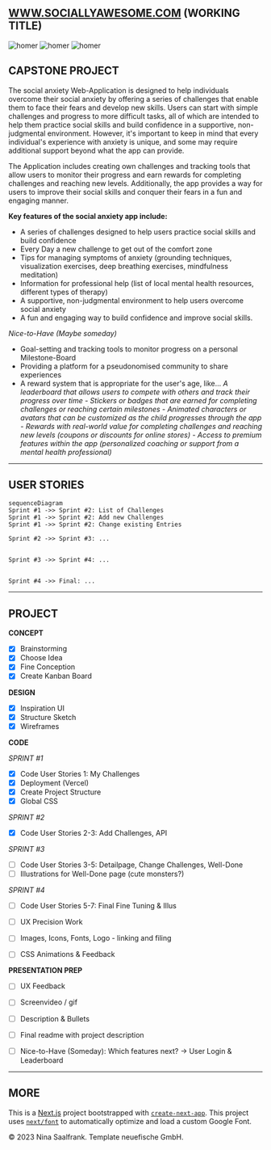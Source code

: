 
## [WWW.SOCIALLYAWESOME.COM](https://capstone-project-git-list-of-challenges-salaos.vercel.app/challenges) (WORKING TITLE)



![homer](https://user-images.githubusercontent.com/123561210/228357076-a605e16f-e0c6-4508-8e15-f005df9c5136.gif)
    ![homer](https://user-images.githubusercontent.com/123561210/228357076-a605e16f-e0c6-4508-8e15-f005df9c5136.gif)
    ![homer](https://user-images.githubusercontent.com/123561210/228357076-a605e16f-e0c6-4508-8e15-f005df9c5136.gif)


## CAPSTONE PROJECT

The social anxiety Web-Application is designed to help individuals overcome their social anxiety by offering a series of challenges that enable them to face their fears and develop new skills. Users can start with simple challenges and progress to more difficult tasks, all of which are intended to help them practice social skills and build confidence in a supportive, non-judgmental environment. However, it's important to keep in mind that every individual's experience with anxiety is unique, and some may require additional support beyond what the app can provide.

The Application includes creating own challenges and tracking tools that allow users to monitor their progress and earn rewards for completing challenges and reaching new levels. Additionally, the app provides a way for users to improve their social skills and conquer their fears in a fun and engaging manner.

__Key features of the social anxiety app include:__

- A series of challenges designed to help users practice social skills and build confidence
- Every Day a new challenge to get out of the comfort zone
- Tips for managing symptoms of anxiety (grounding techniques, visualization exercises, deep breathing exercises, mindfulness meditation)
- Information for professional help (list of local mental health resources, different types of therapy)
- A supportive, non-judgmental environment to help users overcome social anxiety
- A fun and engaging way to build confidence and improve social skills.


_Nice-to-Have (Maybe someday)_

- Goal-setting and tracking tools to monitor progress on a personal Milestone-Board
- Providing a platform for a pseudonomised community to share experiences
- A reward system that is appropriate for the user's age, like...
           _A leaderboard that allows users to compete with others and track their progress over time
          - Stickers or badges that are earned for completing challenges or reaching certain milestones
          - Animated characters or avatars that can be customized as the child progresses through the app
          - Rewards with real-world value for completing challenges and reaching new levels (coupons or discounts for online stores)
          - Access to premium features within the app (personalized coaching or support from a mental health professional)_

---

## USER STORIES


```mermaid
sequenceDiagram
Sprint #1 ->> Sprint #2: List of Challenges
Sprint #1 ->> Sprint #2: Add new Challenges
Sprint #1 ->> Sprint #2: Change existing Entries

Sprint #2 ->> Sprint #3: ...


Sprint #3 ->> Sprint #4: ...


Sprint #4 ->> Final: ...
```

---

## PROJECT

__CONCEPT__
 - [X] Brainstorming
 - [X] Choose Idea
 - [X] Fine Conception
 - [X] Create Kanban Board

__DESIGN__
 - [X] Inspiration UI
 - [X] Structure Sketch
 - [X] Wireframes 

__CODE__

_SPRINT #1_
 - [X] Code User Stories 1: My Challenges
 - [X] Deployment (Vercel)
 - [X] Create Project Structure
 - [X] Global CSS
               
_SPRINT #2_
 - [X] Code User Stories 2-3: Add Challenges, API
             
             
_SPRINT #3_
 - [ ] Code User Stories 3-5: Detailpage, Change Challenges, Well-Done
 - [ ] Illustrations for Well-Done page (cute monsters?)
       
_SPRINT #4_
 - [ ] Code User Stories 5-7: Final Fine Tuning & Illus
 - [ ] UX Precision Work
 - [ ] Images, Icons, Fonts, Logo - linking and filing
 - [ ] CSS Animations & Feedback

       
      
__PRESENTATION PREP__
- [ ] UX Feedback
- [ ] Screenvideo / gif
- [ ] Description & Bullets
- [ ] Final readme with project description
- [ ] Nice-to-Have (Someday): Which features next? -> User Login & Leaderboard


---

## MORE

This is a [Next.js](https://nextjs.org/) project bootstrapped with [`create-next-app`](https://github.com/vercel/next.js/tree/canary/packages/create-next-app). 
This project uses 
[`next/font`](https://nextjs.org/docs/basic-features/font-optimization) to automatically optimize and load a custom Google Font.

© 2023 Nina Saalfrank. Template neuefische GmbH.


